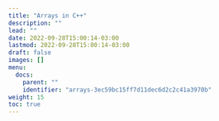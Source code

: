 ```yaml
---
title: "Arrays in C++"
description: ""
lead: ""
date: 2022-09-28T15:00:14-03:00
lastmod: 2022-09-28T15:00:14-03:00
draft: false
images: []
menu:
  docs:
    parent: ""
    identifier: "arrays-3ec59bc15ff7d11dec6d2c2c41a3970b"
weight: 15
toc: true
---
```

